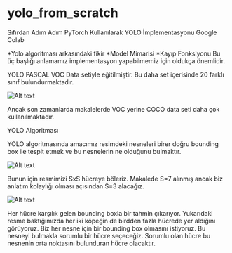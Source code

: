 # yolo_from_scratch
Sıfırdan Adım Adım PyTorch Kullanılarak YOLO İmplementasyonu Google Colab

*Yolo algoritması arkasındaki fikir
*Model Mimarisi
*Kayıp Fonksiyonu
Bu üç başlığı anlamamız implementasyon yapabilmemiz için oldukça önemlidir.

YOLO PASCAL VOC Data setiyle eğitilmiştir. Bu daha set içerisinde 20 farklı sınıf bulundurmaktadır.

![Alt text](https://miro.medium.com/max/504/1*VSa5Fjrz0oNM7_iYFzyAbg.png "img0")

Ancak son zamanlarda makalelerde VOC yerine COCO data seti daha çok kullanılmaktadır.

YOLO Algoritması


YOLO algoritmasında amacımız resimdeki nesneleri birer doğru bounding box ile tespit etmek ve bu nesnelerin ne olduğunu bulmaktır.



![Alt text](https://miro.medium.com/max/565/1*Me6Z8ETRcV0eiiidM1iXEQ.png "img1")

Bunun için resmimizi SxS hücreye böleriz. Makalede S=7 alınmış ancak biz anlatım kolaylığı olması açısından S=3 alacağız.

![Alt text](https://miro.medium.com/max/568/1*PpuDxa6QJe7nj6RGRz-8iA.png "img1")

Her hücre karşılık gelen bounding boxla bir tahmin çıkarıyor.
Yukarıdaki resme baktığımızda her iki köpeğin de birdden fazla hücrede yer aldığını görüyoruz.
Biz her nesne için bir bounding box olmasını istiyoruz.
Bu nesneyi bulmakla sorumlu bir hücre seçeceğiz. Sorumlu olan hücre bu nesnenin orta noktasını bulunduran hücre olacaktır.
